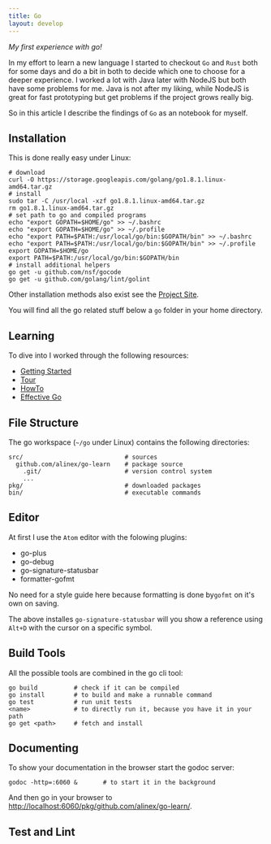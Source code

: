 ```yaml
---
title: Go
layout: develop
---
```


_My first experience with go!_

In my effort to learn a new language I started to checkout `Go` and `Rust` both for
some days and do a bit in both to decide which one to choose for a deeper experience.
I worked a lot with Java later with NodeJS but both have some problems
for me. Java is not after my liking, while NodeJS is great for fast prototyping but
get problems if the project grows really big.

So in this article I describe the findings of `Go` as an notebook for myself.


Installation
--------------------------------------------
This is done really easy under Linux:

``` shell
# download
curl -O https://storage.googleapis.com/golang/go1.8.1.linux-amd64.tar.gz
# install
sudo tar -C /usr/local -xzf go1.8.1.linux-amd64.tar.gz
rm go1.8.1.linux-amd64.tar.gz
# set path to go and compiled programs
echo "export GOPATH=$HOME/go" >> ~/.bashrc
echo "export GOPATH=$HOME/go" >> ~/.profile
echo "export PATH=$PATH:/usr/local/go/bin:$GOPATH/bin" >> ~/.bashrc
echo "export PATH=$PATH:/usr/local/go/bin:$GOPATH/bin" >> ~/.profile
export GOPATH=$HOME/go
export PATH=$PATH:/usr/local/go/bin:$GOPATH/bin
# install additional helpers
go get -u github.com/nsf/gocode
go get -u github.com/golang/lint/golint
```

Other installation methods also exist see the [Project Site](https://golang.org/doc/install).

You will find all the go related stuff below a `go` folder in your home directory.


Learning
--------------------------------------------
To dive into I worked through the following resources:
- [Getting Started](https://golang.org/doc/install)
- [Tour](https://tour.golang.org/welcome/1)
- [HowTo](https://golang.org/doc/code.html)
- [Effective Go](https://golang.org/doc/effective_go.html)


File Structure
-----------------------------------------------
The go workspace (`~/go` under Linux) contains the following directories:

    src/                            # sources
      github.com/alinex/go-learn    # package source
        .git/                       # version control system
        ...
    pkg/                            # downloaded packages
    bin/                            # executable commands


Editor
----------------------------------------------------
At first I use the `Atom` editor with the folowing plugins:
- go-plus
- go-debug
- go-signature-statusbar
- formatter-gofmt

No need for a style guide here because formatting is done by`gofmt`
on it's own on saving.

The above installes `go-signature-statusbar` will you show a reference using
`Alt+D` with the cursor on a specific symbol.


Build Tools
----------------------------------------------
All the possible tools are combined in the go cli tool:

    go build          # check if it can be compiled
    go install        # to build and make a runnable command
    go test           # run unit tests
    <name>            # to directly run it, because you have it in your path
    go get <path>     # fetch and install


Documenting
----------------------------------------------------
To show your documentation in the browser start the godoc server:

    godoc -http=:6060 &       # to start it in the background

And then go in your browser to
[http://localhost:6060/pkg/github.com/alinex/go-learn/](http://localhost:6060/pkg/github.com/alinex/go-learn/).


Test and Lint
----------------------------------------------------
